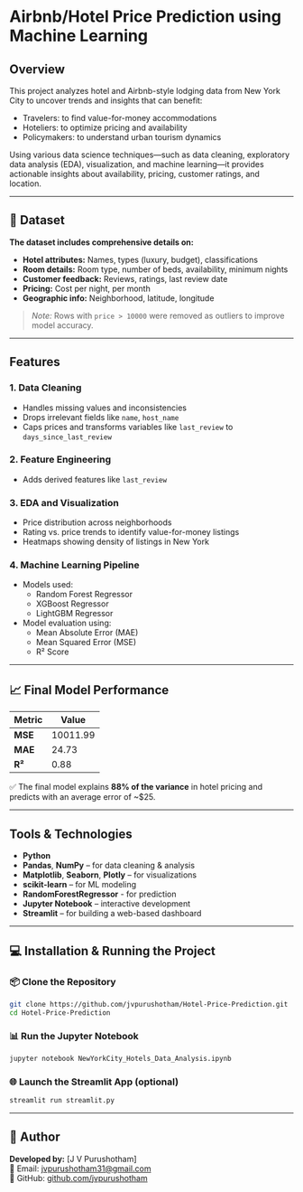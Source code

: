 # Airbnb/Hotel Price Prediction using Machine Learning

## Overview

This project analyzes hotel and Airbnb-style lodging data from New York City to uncover trends and insights that can benefit:

- Travelers: to find value-for-money accommodations  
- Hoteliers: to optimize pricing and availability  
- Policymakers: to understand urban tourism dynamics

Using various data science techniques—such as data cleaning, exploratory data analysis (EDA), visualization, and machine learning—it provides actionable insights about availability, pricing, customer ratings, and location.

---

## 📄 Dataset

**The dataset includes comprehensive details on:**

- **Hotel attributes:** Names, types (luxury, budget), classifications  
- **Room details:** Room type, number of beds, availability, minimum nights  
- **Customer feedback:** Reviews, ratings, last review date  
- **Pricing:** Cost per night, per month  
- **Geographic info:** Neighborhood, latitude, longitude  

> *Note:* Rows with `price > 10000` were removed as outliers to improve model accuracy.

---

## Features

### 1. **Data Cleaning**
- Handles missing values and inconsistencies
- Drops irrelevant fields like `name`, `host_name`
- Caps prices and transforms variables like `last_review` to `days_since_last_review`

### 2. **Feature Engineering**
- Adds derived features like `last_review`

### 3. **EDA and Visualization**
- Price distribution across neighborhoods
- Rating vs. price trends to identify value-for-money listings
- Heatmaps showing density of listings in New York

### 4. **Machine Learning Pipeline**
- Models used:
  - Random Forest Regressor 
  - XGBoost Regressor 
  - LightGBM Regressor 
- Model evaluation using:
  - Mean Absolute Error (MAE)
  - Mean Squared Error (MSE)
  - R² Score

---

## 📈 Final Model Performance

| Metric | Value |
|--------|-------|
| **MSE** | 10011.99 |
| **MAE** | 24.73 |
| **R²**  | 0.88 |

✅ The final model explains **88% of the variance** in hotel pricing and predicts with an average error of ~$25.

---

## Tools & Technologies

- **Python**
- **Pandas**, **NumPy** – for data cleaning & analysis  
- **Matplotlib**, **Seaborn**, **Plotly** – for visualizations  
- **scikit-learn** – for ML modeling
- **RandomForestRegressor** - for prediction 
- **Jupyter Notebook** – interactive development  
- **Streamlit** – for building a web-based dashboard  

---

## 💻 Installation & Running the Project

### 📦 Clone the Repository

```bash
git clone https://github.com/jvpurushotham/Hotel-Price-Prediction.git
cd Hotel-Price-Prediction
```

### 📊 Run the Jupyter Notebook

```bash
jupyter notebook NewYorkCity_Hotels_Data_Analysis.ipynb
```

### 🌐 Launch the Streamlit App (optional)

```bash
streamlit run streamlit.py
```

---

## 👤 Author

**Developed by:** [J V Purushotham]  
📧 Email: jvpurushotham31@gmail.com  
🔗 GitHub: [github.com/jvpurushotham](https://github.com/jvpurushotham)
